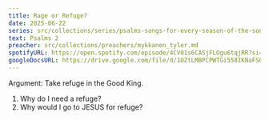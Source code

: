 ```yaml
---
title: Rage or Refuge?
date: 2025-06-22
series: src/collections/series/psalms-songs-for-every-season-of-the-soul.md
text: Psalms 2
preacher: src/collections/preachers/mykkanen_tyler.md
spotifyURL: https://open.spotify.com/episode/4CV01s6CASjFLOgu6tqjRR?si=X2Z3x6CkTr2nb18fMHbm0w
googleDocsURL: https://drive.google.com/file/d/1UZtLMBPCPWTGi558IKNaFSOOZUNpt-5s/view
---
```

Argument: Take refuge in the Good King.

1. Why do I need a refuge?
2. Why would I go to JESUS for refuge?

